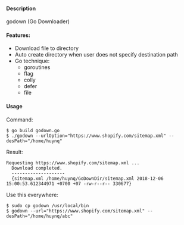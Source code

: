 #### Description
godown (Go Downloader)

#### Features:
- Download file to directory
- Auto create directory when user does not specify destination path
- Go technique:
    - goroutines
    - flag
    - colly
    - defer
    - file

#### Usage
Command:
```xpath
$ go build godown.go
$ ./godown --urlOption="https://www.shopify.com/sitemap.xml" --desPath="/home/huynq"
```
Result:
```xpath
Requesting https://www.shopify.com/sitemap.xml ...
  Download completed.
  --------------------
  {sitemap.xml /home/huynq/GoDownDir/sitemap.xml 2018-12-06 15:00:53.612344971 +0700 +07 -rw-r--r-- 330677}

```

Use this everywhere:
```xpath
$ sudo cp godown /usr/local/bin
$ godown --url="https://www.shopify.com/sitemap.xml" --desPath="/home/huynq/abc"
```